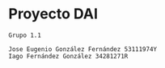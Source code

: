 # Proyecto DAI

	Grupo 1.1
	
	Jose Eugenio González Fernández 53111974Y
	Iago Fernández González 34281271R
